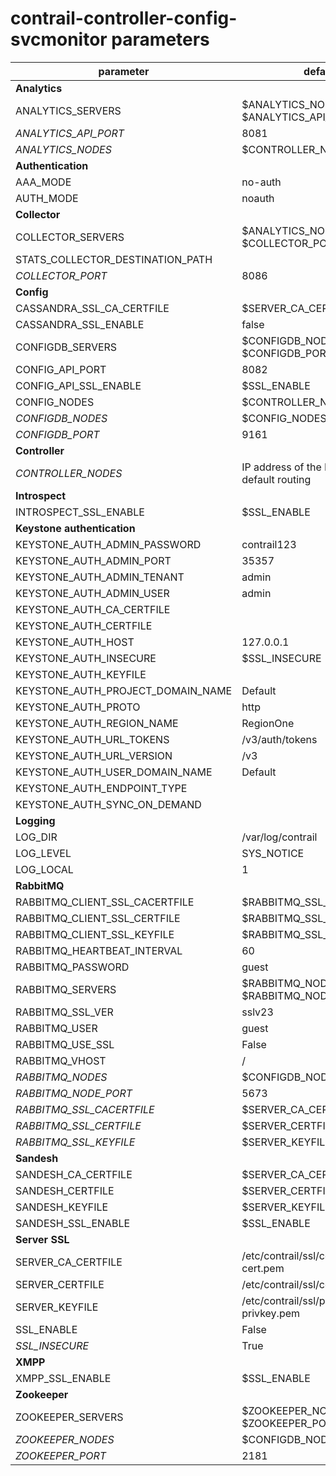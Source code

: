 # contrail-controller-config-svcmonitor parameters

| parameter                         | default                                        |
| --------------------------------- | ---------------------------------------------- |
| **Analytics**                     |                                                |
| ANALYTICS_SERVERS                 | $ANALYTICS_NODES with $ANALYTICS_API_PORT      |
| *ANALYTICS_API_PORT*              | 8081                                           |
| *ANALYTICS_NODES*                 | $CONTROLLER_NODES                              |
| **Authentication**                |                                                |
| AAA_MODE                          | no-auth                                        |
| AUTH_MODE                         | noauth                                         |
| **Collector**                     |                                                |
| COLLECTOR_SERVERS                 | $ANALYTICS_NODES with $COLLECTOR_PORT          |
| STATS_COLLECTOR_DESTINATION_PATH  |                                                |
| *COLLECTOR_PORT*                  | 8086                                           |
| **Config**                        |                                                |
| CASSANDRA_SSL_CA_CERTFILE         | $SERVER_CA_CERTFILE                            |
| CASSANDRA_SSL_ENABLE              | false                                          |
| CONFIGDB_SERVERS                  | $CONFIGDB_NODES with $CONFIGDB_PORT            |
| CONFIG_API_PORT                   | 8082                                           |
| CONFIG_API_SSL_ENABLE             | $SSL_ENABLE                                    |
| CONFIG_NODES                      | $CONTROLLER_NODES                              |
| *CONFIGDB_NODES*                  | $CONFIG_NODES                                  |
| *CONFIGDB_PORT*                   | 9161                                           |
| **Controller**                    |                                                |
| *CONTROLLER_NODES*                | IP address of the NIC performs default routing |
| **Introspect**                    |                                                |
| INTROSPECT_SSL_ENABLE             | $SSL_ENABLE                                    |
| **Keystone authentication**       |                                                |
| KEYSTONE_AUTH_ADMIN_PASSWORD      | contrail123                                    |
| KEYSTONE_AUTH_ADMIN_PORT          | 35357                                          |
| KEYSTONE_AUTH_ADMIN_TENANT        | admin                                          |
| KEYSTONE_AUTH_ADMIN_USER          | admin                                          |
| KEYSTONE_AUTH_CA_CERTFILE         |                                                |
| KEYSTONE_AUTH_CERTFILE            |                                                |
| KEYSTONE_AUTH_HOST                | 127.0.0.1                                      |
| KEYSTONE_AUTH_INSECURE            | $SSL_INSECURE                                  |
| KEYSTONE_AUTH_KEYFILE             |                                                |
| KEYSTONE_AUTH_PROJECT_DOMAIN_NAME | Default                                        |
| KEYSTONE_AUTH_PROTO               | http                                           |
| KEYSTONE_AUTH_REGION_NAME         | RegionOne                                      |
| KEYSTONE_AUTH_URL_TOKENS          | /v3/auth/tokens                                |
| KEYSTONE_AUTH_URL_VERSION         | /v3                                            |
| KEYSTONE_AUTH_USER_DOMAIN_NAME    | Default                                        |
| KEYSTONE_AUTH_ENDPOINT_TYPE       |                                                |
| KEYSTONE_AUTH_SYNC_ON_DEMAND      |                                                |
| **Logging**                       |                                                |
| LOG_DIR                           | /var/log/contrail                              |
| LOG_LEVEL                         | SYS_NOTICE                                     |
| LOG_LOCAL                         | 1                                              |
| **RabbitMQ**                      |                                                |
| RABBITMQ_CLIENT_SSL_CACERTFILE    | $RABBITMQ_SSL_CACERTFILE                       |
| RABBITMQ_CLIENT_SSL_CERTFILE      | $RABBITMQ_SSL_CERTFILE                         |
| RABBITMQ_CLIENT_SSL_KEYFILE       | $RABBITMQ_SSL_KEYFILE                          |
| RABBITMQ_HEARTBEAT_INTERVAL       | 60                                             |
| RABBITMQ_PASSWORD                 | guest                                          |
| RABBITMQ_SERVERS                  | $RABBITMQ_NODES with $RABBITMQ_NODE_PORT       |
| RABBITMQ_SSL_VER                  | sslv23                                         |
| RABBITMQ_USER                     | guest                                          |
| RABBITMQ_USE_SSL                  | False                                          |
| RABBITMQ_VHOST                    | /                                              |
| *RABBITMQ_NODES*                  | $CONFIGDB_NODES                                |
| *RABBITMQ_NODE_PORT*              | 5673                                           |
| *RABBITMQ_SSL_CACERTFILE*         | $SERVER_CA_CERTFILE                            |
| *RABBITMQ_SSL_CERTFILE*           | $SERVER_CERTFILE                               |
| *RABBITMQ_SSL_KEYFILE*            | $SERVER_KEYFILE                                |
| **Sandesh**                       |                                                |
| SANDESH_CA_CERTFILE               | $SERVER_CA_CERTFILE                            |
| SANDESH_CERTFILE                  | $SERVER_CERTFILE                               |
| SANDESH_KEYFILE                   | $SERVER_KEYFILE                                |
| SANDESH_SSL_ENABLE                | $SSL_ENABLE                                    |
| **Server SSL**                    |                                                |
| SERVER_CA_CERTFILE                | /etc/contrail/ssl/certs/ca-cert.pem            |
| SERVER_CERTFILE                   | /etc/contrail/ssl/certs/server.pem             |
| SERVER_KEYFILE                    | /etc/contrail/ssl/private/server-privkey.pem   |
| SSL_ENABLE                        | False                                          |
| *SSL_INSECURE*                    | True                                           |
| **XMPP**                          |                                                |
| XMPP_SSL_ENABLE                   | $SSL_ENABLE                                    |
| **Zookeeper**                     |                                                |
| ZOOKEEPER_SERVERS                 | $ZOOKEEPER_NODES with $ZOOKEEPER_PORT          |
| *ZOOKEEPER_NODES*                 | $CONFIGDB_NODES                                |
| *ZOOKEEPER_PORT*                  | 2181                                           |
